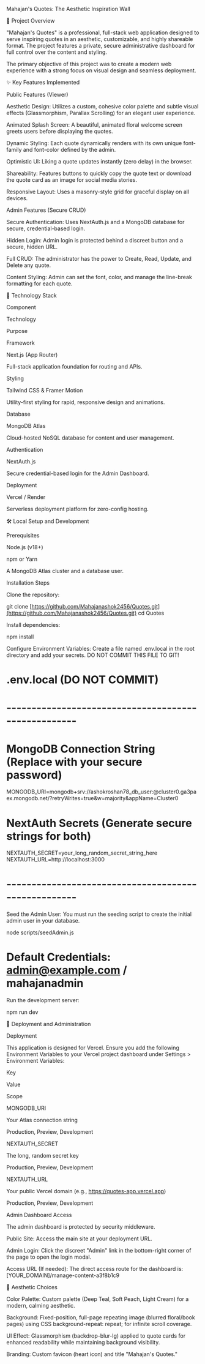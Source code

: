 Mahajan's Quotes: The Aesthetic Inspiration Wall

🌟 Project Overview

"Mahajan's Quotes" is a professional, full-stack web application designed to serve inspiring quotes in an aesthetic, customizable, and highly shareable format. The project features a private, secure administrative dashboard for full control over the content and styling.

The primary objective of this project was to create a modern web experience with a strong focus on visual design and seamless deployment.

✨ Key Features Implemented

Public Features (Viewer)

Aesthetic Design: Utilizes a custom, cohesive color palette and subtle visual effects (Glassmorphism, Parallax Scrolling) for an elegant user experience.

Animated Splash Screen: A beautiful, animated floral welcome screen greets users before displaying the quotes.

Dynamic Styling: Each quote dynamically renders with its own unique font-family and font-color defined by the admin.

Optimistic UI: Liking a quote updates instantly (zero delay) in the browser.

Shareability: Features buttons to quickly copy the quote text or download the quote card as an image for social media stories.

Responsive Layout: Uses a masonry-style grid for graceful display on all devices.

Admin Features (Secure CRUD)

Secure Authentication: Uses NextAuth.js and a MongoDB database for secure, credential-based login.

Hidden Login: Admin login is protected behind a discreet button and a secure, hidden URL.

Full CRUD: The administrator has the power to Create, Read, Update, and Delete any quote.

Content Styling: Admin can set the font, color, and manage the line-break formatting for each quote.

🚀 Technology Stack

Component

Technology

Purpose

Framework

Next.js (App Router)

Full-stack application foundation for routing and APIs.

Styling

Tailwind CSS & Framer Motion

Utility-first styling for rapid, responsive design and animations.

Database

MongoDB Atlas

Cloud-hosted NoSQL database for content and user management.

Authentication

NextAuth.js

Secure credential-based login for the Admin Dashboard.

Deployment

Vercel / Render

Serverless deployment platform for zero-config hosting.

🛠️ Local Setup and Development

Prerequisites

Node.js (v18+)

npm or Yarn

A MongoDB Atlas cluster and a database user.

Installation Steps

Clone the repository:

git clone [https://github.com/Mahajanashok2456/Quotes.git](https://github.com/Mahajanashok2456/Quotes.git)
cd Quotes


Install dependencies:

npm install


Configure Environment Variables:
Create a file named .env.local in the root directory and add your secrets. DO NOT COMMIT THIS FILE TO GIT!

# .env.local (DO NOT COMMIT)
# ----------------------------------------------------
# MongoDB Connection String (Replace <password> with your secure password)
MONGODB_URI=mongodb+srv://ashokroshan78_db_user:<password>@cluster0.ga3paex.mongodb.net/?retryWrites=true&w=majority&appName=Cluster0

# NextAuth Secrets (Generate secure strings for both)
NEXTAUTH_SECRET=your_long_random_secret_string_here
NEXTAUTH_URL=http://localhost:3000
# ----------------------------------------------------


Seed the Admin User:
You must run the seeding script to create the initial admin user in your database.

node scripts/seedAdmin.js
# Default Credentials: admin@example.com / mahajanadmin


Run the development server:

npm run dev


🔐 Deployment and Administration

Deployment

This application is designed for Vercel. Ensure you add the following Environment Variables to your Vercel project dashboard under Settings > Environment Variables:

Key

Value

Scope

MONGODB_URI

Your Atlas connection string

Production, Preview, Development

NEXTAUTH_SECRET

The long, random secret key

Production, Preview, Development

NEXTAUTH_URL

Your public Vercel domain (e.g., https://quotes-app.vercel.app)

Production, Preview, Development

Admin Dashboard Access

The admin dashboard is protected by security middleware.

Public Site: Access the main site at your deployment URL.

Admin Login: Click the discreet "Admin" link in the bottom-right corner of the page to open the login modal.

Access URL (If needed): The direct access route for the dashboard is:
[YOUR_DOMAIN]/manage-content-a3f8b1c9

🎨 Aesthetic Choices

Color Palette: Custom palette (Deep Teal, Soft Peach, Light Cream) for a modern, calming aesthetic.

Background: Fixed-position, full-page repeating image (blurred floral/book pages) using CSS background-repeat: repeat; for infinite scroll coverage.

UI Effect: Glassmorphism (backdrop-blur-lg) applied to quote cards for enhanced readability while maintaining background visibility.

Branding: Custom favicon (heart icon) and title "Mahajan's Quotes."
